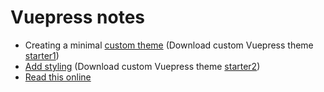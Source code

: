 # Vuepress notes

* Creating a minimal [custom theme](custom1.md) (Download custom Vuepress theme [starter1](https://github.com/tomcam/vuepress-theme-starter1))
* [Add styling](custom2.md) (Download custom Vuepress theme [starter2](https://github.com/tomcam/vuepress-theme-starter2))
* [Read this online](https://tomcam.github.io/vuepress.github.io)
